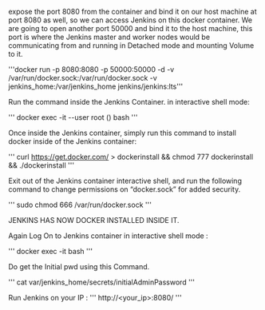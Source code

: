 expose the port 8080 from the container and bind it on our host machine at port 8080 as well, so we can access Jenkins on this docker container. 
We are going to open another port 50000 and bind it to the host machine, 
this port is where the Jenkins master and worker nodes would be communicating from and running in Detached mode and mounting Volume to it.


'''docker run -p 8080:8080 -p 50000:50000 -d -v /var/run/docker.sock:/var/run/docker.sock -v jenkins_home:/var/jenkins_home jenkins/jenkins:lts'''

Run the command inside the Jenkins Container. in interactive shell mode:

''' docker exec -it --user root (<container id>) bash '''

Once inside the Jenkins container, simply run this command to install docker inside of the Jenkins container:

''' curl https://get.docker.com/ > dockerinstall && chmod 777 dockerinstall && ./dockerinstall '''


Exit out of the Jenkins container interactive shell, and run the following command to change permissions on “docker.sock” for added security.

''' sudo chmod 666 /var/run/docker.sock '''

JENKINS HAS NOW DOCKER INSTALLED INSIDE IT.

Again Log On to Jenkins container in interactive shell mode : 

''' docker exec -it <container id> bash '''

Do get the Initial pwd using this Command.

''' cat var/jenkins_home/secrets/initialAdminPassword '''



Run Jenkins on your IP : ''' http://<your_ip>:8080/ '''
